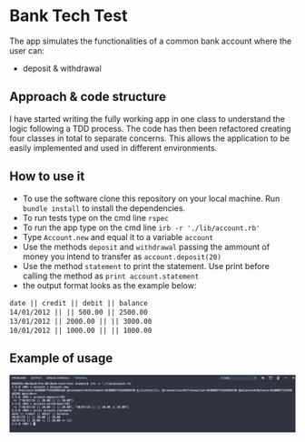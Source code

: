 # Bank Tech Test
The app simulates the functionalities of a common bank account where the user can: 
- deposit & withdrawal

## Approach & code structure
I have started writing the fully working app in one class to understand the logic following a TDD process.
The code has then been refactored creating four classes in total to separate concerns.
This allows the application to be easily implemented and used in different environments.

## How to use it
* To use the software clone this repository on your local machine. Run `bundle install` to install the dependencies.
* To run tests type on the cmd line `rspec`
* To run the app type on the cmd line `irb -r './lib/account.rb'`
* Type `Account.new` and equal it to a variable `account`
* Use the methods `deposit` and `withdrawal` passing the ammount of money you intend to transfer as `account.deposit(20)`
* Use the method `statement` to print the statement. Use print before calling the method as `print account.statement`
* the output format looks as the example below:
```
date || credit || debit || balance
14/01/2012 || || 500.00 || 2500.00
13/01/2012 || 2000.00 || || 3000.00
10/01/2012 || 1000.00 || || 1000.00
```
## Example of usage
![](images/ss.png)
